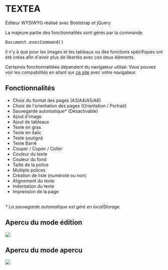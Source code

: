 # TEXTEA
Éditeur WYSIWYG réalisé avec Bootstrap et jQuery

La majeure partie des fonctionnalités sont gérés par la commande <pre>Document.execCommand()</pre>

Il n'y à que pour les images et les tableaux ou des fonctions spécifiques ont été crées afin d'avoir plus de libertés avec ces deux éléments.

Certaines fonctionnalitées dépendent du navigateur utilisé. Vous pouvez voir les compabilités en allant sur <a href="http://codepen.io/netsi1964/full/QbLLGW/">ce site</a> avec votre navigateur.

<h2>Fonctionnalités</h2>
<ul>
  <li>Choix du format des pages (A3/A4/A5/A6)</li>
  <li>Choix de l'orientation des pages (Orientation / Portrait)</li>
  <li>Sauvegarde automatique* (Désactivable)</li>
  <li>Ajout d'image</li>
  <li>Ajout de tableaux</li>
  <li>Texte en gras</li>
  <li>Texte en italic</li>
  <li>Texte souligné</li>
  <li>Texte Barré</li>
  <li>Couper / Copier / Coller</li>
  <li>Couleur du texte</li>
  <li>Couleur du fond</li>
  <li>Taille de la police</li>
  <li>Multiple polices</li>
  <li>Création de liste (numéroté ou non)</li>
  <li>Alignement du texte</li>
  <li>Indentation du texte</li>
  <li>Impression de la page</li>
</ul>

<br />
<i>* La sauvegarde automatique est géré en localStorage.</i>

<h2>Apercu du mode édition</h2>

<img src="https://cloud.githubusercontent.com/assets/12705151/15968967/26f55882-2f2e-11e6-9c7c-9989ba9920cd.png">

<h2>Apercu du mode apercu</h2>

<img src="https://cloud.githubusercontent.com/assets/12705151/15968971/29af9268-2f2e-11e6-910b-7c5ae7deec30.png">
